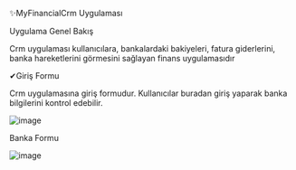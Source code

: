 ✨MyFinancialCrm Uygulaması

Uygulama Genel Bakış

Crm uygulaması kullanıcılara, bankalardaki bakiyeleri, fatura giderlerini, banka hareketlerini görmesini sağlayan finans uygulamasıdır

✔Giriş Formu

Crm uygulamasına giriş formudur. Kullanıcılar buradan giriş yaparak banka bilgilerini kontrol edebilir.

![image](https://github.com/user-attachments/assets/1da66f22-65af-4e8d-874d-1af20e39184c)

Banka Formu

![image](https://github.com/user-attachments/assets/247aa93c-9545-4096-ad91-0a7dc69b0669)


